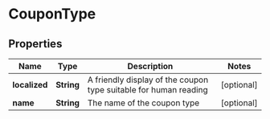 

# CouponType


## Properties

| Name | Type | Description | Notes |
|------------ | ------------- | ------------- | -------------|
|**localized** | **String** | A friendly display of the coupon type suitable for human reading |  [optional] |
|**name** | **String** | The name of the coupon type |  [optional] |




